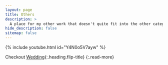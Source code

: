 ```yaml
---
layout: page
title: Others
description: >
  A place for my other work that doesn't quite fit into the other categories.
hide_description: false
sitemap: false
---
```

{% include youtube.html id="Y4N0o5V7ayw" %} 

Checkout [Wedding](wedding.md){:.heading.flip-title}
{:.read-more}
